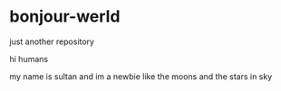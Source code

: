 # bonjour-werld
just another repository

hi humans

my name is sultan and im a newbie
like the moons and the stars in sky
